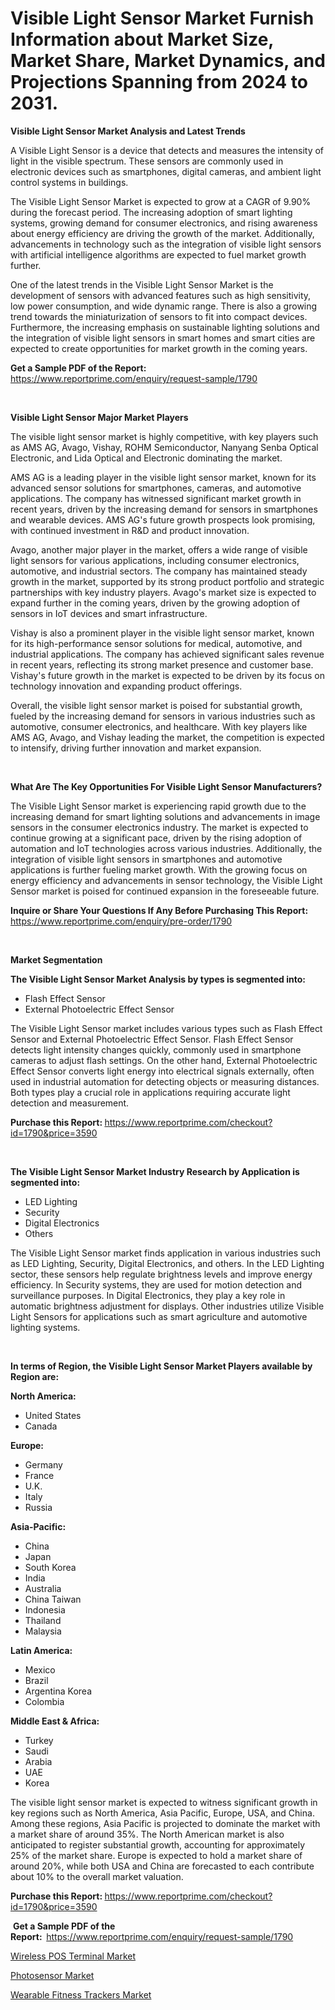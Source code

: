 <p><h1>Visible Light Sensor Market Furnish Information about Market Size, Market Share, Market Dynamics, and Projections Spanning from 2024 to 2031.</h1></p><p><strong>Visible Light Sensor Market Analysis and Latest Trends</strong></p>
<p><p>A Visible Light Sensor is a device that detects and measures the intensity of light in the visible spectrum. These sensors are commonly used in electronic devices such as smartphones, digital cameras, and ambient light control systems in buildings.</p><p>The Visible Light Sensor Market is expected to grow at a CAGR of 9.90% during the forecast period. The increasing adoption of smart lighting systems, growing demand for consumer electronics, and rising awareness about energy efficiency are driving the growth of the market. Additionally, advancements in technology such as the integration of visible light sensors with artificial intelligence algorithms are expected to fuel market growth further.</p><p>One of the latest trends in the Visible Light Sensor Market is the development of sensors with advanced features such as high sensitivity, low power consumption, and wide dynamic range. There is also a growing trend towards the miniaturization of sensors to fit into compact devices. Furthermore, the increasing emphasis on sustainable lighting solutions and the integration of visible light sensors in smart homes and smart cities are expected to create opportunities for market growth in the coming years.</p></p>
<p><strong>Get a Sample PDF of the Report:&nbsp;</strong> <a href="https://www.reportprime.com/enquiry/request-sample/1790">https://www.reportprime.com/enquiry/request-sample/1790</a></p>
<p>&nbsp;</p>
<p><strong>Visible Light Sensor Major Market Players</strong></p>
<p><p>The visible light sensor market is highly competitive, with key players such as AMS AG, Avago, Vishay, ROHM Semiconductor, Nanyang Senba Optical Electronic, and Lida Optical and Electronic dominating the market. </p><p>AMS AG is a leading player in the visible light sensor market, known for its advanced sensor solutions for smartphones, cameras, and automotive applications. The company has witnessed significant market growth in recent years, driven by the increasing demand for sensors in smartphones and wearable devices. AMS AG's future growth prospects look promising, with continued investment in R&D and product innovation.</p><p>Avago, another major player in the market, offers a wide range of visible light sensors for various applications, including consumer electronics, automotive, and industrial sectors. The company has maintained steady growth in the market, supported by its strong product portfolio and strategic partnerships with key industry players. Avago's market size is expected to expand further in the coming years, driven by the growing adoption of sensors in IoT devices and smart infrastructure.</p><p>Vishay is also a prominent player in the visible light sensor market, known for its high-performance sensor solutions for medical, automotive, and industrial applications. The company has achieved significant sales revenue in recent years, reflecting its strong market presence and customer base. Vishay's future growth in the market is expected to be driven by its focus on technology innovation and expanding product offerings.</p><p>Overall, the visible light sensor market is poised for substantial growth, fueled by the increasing demand for sensors in various industries such as automotive, consumer electronics, and healthcare. With key players like AMS AG, Avago, and Vishay leading the market, the competition is expected to intensify, driving further innovation and market expansion.</p></p>
<p>&nbsp;</p>
<p><strong>What Are The Key Opportunities For Visible Light Sensor Manufacturers?</strong></p>
<p><p>The Visible Light Sensor market is experiencing rapid growth due to the increasing demand for smart lighting solutions and advancements in image sensors in the consumer electronics industry. The market is expected to continue growing at a significant pace, driven by the rising adoption of automation and IoT technologies across various industries. Additionally, the integration of visible light sensors in smartphones and automotive applications is further fueling market growth. With the growing focus on energy efficiency and advancements in sensor technology, the Visible Light Sensor market is poised for continued expansion in the foreseeable future.</p></p>
<p><strong>Inquire or Share Your Questions If Any Before Purchasing This Report:</strong> <a href="https://www.reportprime.com/enquiry/pre-order/1790">https://www.reportprime.com/enquiry/pre-order/1790</a></p>
<p>&nbsp;</p>
<p><strong>Market Segmentation</strong></p>
<p><strong>The Visible Light Sensor Market Analysis by types is segmented into:</strong></p>
<p><ul><li>Flash Effect Sensor</li><li>External Photoelectric Effect Sensor</li></ul></p>
<p><p>The Visible Light Sensor market includes various types such as Flash Effect Sensor and External Photoelectric Effect Sensor. Flash Effect Sensor detects light intensity changes quickly, commonly used in smartphone cameras to adjust flash settings. On the other hand, External Photoelectric Effect Sensor converts light energy into electrical signals externally, often used in industrial automation for detecting objects or measuring distances. Both types play a crucial role in applications requiring accurate light detection and measurement.</p></p>
<p><strong>Purchase this Report:&nbsp;</strong><a href="https://www.reportprime.com/checkout?id=1790&price=3590">https://www.reportprime.com/checkout?id=1790&price=3590</a></p>
<p>&nbsp;</p>
<p><strong>The Visible Light Sensor Market Industry Research by Application is segmented into:</strong></p>
<p><ul><li>LED Lighting</li><li>Security</li><li>Digital Electronics</li><li>Others</li></ul></p>
<p><p>The Visible Light Sensor market finds application in various industries such as LED Lighting, Security, Digital Electronics, and others. In the LED Lighting sector, these sensors help regulate brightness levels and improve energy efficiency. In Security systems, they are used for motion detection and surveillance purposes. In Digital Electronics, they play a key role in automatic brightness adjustment for displays. Other industries utilize Visible Light Sensors for applications such as smart agriculture and automotive lighting systems.</p></p>
<p>&nbsp;</p>
<p><strong>In terms of Region, the Visible Light Sensor Market Players available by Region are:</strong></p>
<p>
    <p> <strong> North America: </strong>
        <ul>
            <li>United States</li>
            <li>Canada</li>
        </ul>
        </p> 
    <p> <strong> Europe: </strong>
        <ul>
            <li>Germany</li>
            <li>France</li>
            <li>U.K.</li>
            <li>Italy</li>
            <li>Russia</li>
        </ul>
        </p> 
    <p> <strong> Asia-Pacific: </strong>
        <ul>
            <li>China</li>
            <li>Japan</li>
            <li>South Korea</li>
            <li>India</li>
            <li>Australia</li>
            <li>China Taiwan</li>
            <li>Indonesia</li>
            <li>Thailand</li>
            <li>Malaysia</li>
        </ul>
        </p> 
    <p> <strong> Latin America: </strong>
        <ul>
            <li>Mexico</li>
            <li>Brazil</li>
            <li>Argentina Korea</li>
            <li>Colombia</li>
        </ul>
        </p> 
    <p> <strong> Middle East & Africa: </strong>
        <ul>
            <li>Turkey</li>
            <li>Saudi</li>
            <li>Arabia</li>
            <li>UAE</li>
            <li>Korea</li>
        </ul>
    </p>
    </p>
<p><p>The visible light sensor market is expected to witness significant growth in key regions such as North America, Asia Pacific, Europe, USA, and China. Among these regions, Asia Pacific is projected to dominate the market with a market share of around 35%. The North American market is also anticipated to register substantial growth, accounting for approximately 25% of the market share. Europe is expected to hold a market share of around 20%, while both USA and China are forecasted to each contribute about 10% to the overall market valuation.</p></p>
<p><strong>Purchase this Report: </strong><a href="https://www.reportprime.com/checkout?id=1790&price=3590">https://www.reportprime.com/checkout?id=1790&price=3590</a></p>
<p>&nbsp;<strong>Get a Sample PDF of the Report:&nbsp;&nbsp;</strong><a href="https://www.reportprime.com/enquiry/request-sample/1790">https://www.reportprime.com/enquiry/request-sample/1790</a></p>
<p><strong></strong></p>
<p><p><a href="https://github.com/provorikovar/Market-Research-Report-List-3/blob/main/wireless-pos-terminal-market.md">Wireless POS Terminal Market</a></p><p><a href="https://github.com/beatblasta/Market-Research-Report-List-2/blob/main/photosensor-market.md">Photosensor Market</a></p><p><a href="https://github.com/angelajermaine/Market-Research-Report-List-2/blob/main/wearable-fitness-trackers-market.md">Wearable Fitness Trackers Market</a></p></p>